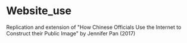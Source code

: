# Website_use
Replication and extension of "How Chinese Officials Use the Internet to Construct their Public Image" by Jennifer Pan (2017)

